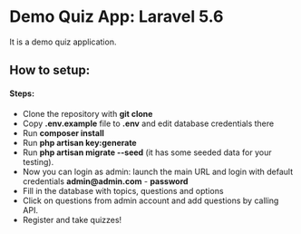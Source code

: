 # Demo Quiz App: Laravel 5.6

It is a demo quiz application.


## How to setup:

#### Steps:
- Clone the repository with __git clone__
- Copy __.env.example__ file to __.env__ and edit database credentials there
- Run __composer install__
- Run __php artisan key:generate__
- Run __php artisan migrate --seed__ (it has some seeded data for your testing).
- Now you can login as admin: launch the main URL and login with default credentials __admin@admin.com__ - __password__
- Fill in the database with topics, questions and options 
- Click on questions from admin account and add questions by calling API.
- Register and take quizzes!

